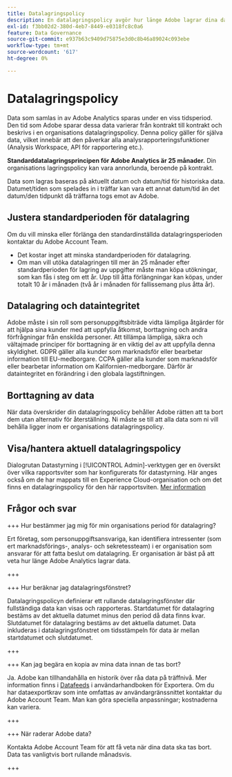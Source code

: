 ```yaml
---
title: Datalagringspolicy
description: En datalagringspolicy avgör hur länge Adobe lagrar dina data.
exl-id: f3bb02d2-380d-4eb7-8449-e0318fc8c0a6
feature: Data Governance
source-git-commit: e937b63c9409d75875e3d0c8b46a89024c093ebe
workflow-type: tm+mt
source-wordcount: '617'
ht-degree: 0%

---
```


# Datalagringspolicy

Data som samlas in av Adobe Analytics sparas under en viss tidsperiod. Den tid som Adobe sparar dessa data varierar från kontrakt till kontrakt och beskrivs i en organisations datalagringspolicy. Denna policy gäller för själva data, vilket innebär att den påverkar alla analysrapporteringsfunktioner (Analysis Workspace, API för rapportering etc.).

**Standarddatalagringsprincipen för Adobe Analytics är 25 månader.** Din organisations lagringspolicy kan vara annorlunda, beroende på kontrakt.

Data som lagras baseras på aktuellt datum och datum/tid för historiska data. Datumet/tiden som spelades in i träffar kan vara ett annat datum/tid än det datum/den tidpunkt då träffarna togs emot av Adobe.

## Justera standardperioden för datalagring

Om du vill minska eller förlänga den standardinställda datalagringsperioden kontaktar du Adobe Account Team.

* Det kostar inget att minska standardperioden för datalagring.
* Om man vill utöka datalagringen till mer än 25 månader efter standardperioden för lagring av uppgifter måste man köpa utökningar, som kan fås i steg om ett år. Upp till åtta förlängningar kan köpas, under totalt 10 år i månaden (två år i månaden för fallissemang plus åtta år).

## Datalagring och dataintegritet

Adobe måste i sin roll som personuppgiftsbiträde vidta lämpliga åtgärder för att hjälpa sina kunder med att uppfylla åtkomst, borttagning och andra förfrågningar från enskilda personer. Att tillämpa lämpliga, säkra och vältajmade principer för borttagning är en viktig del av att uppfylla denna skyldighet. GDPR gäller alla kunder som marknadsför eller bearbetar information till EU-medborgare. CCPA gäller alla kunder som marknadsför eller bearbetar information om Kalifornien-medborgare. Därför är dataintegritet en förändring i den globala lagstiftningen.

## Borttagning av data

När data överskrider din datalagringspolicy behåller Adobe rätten att ta bort dem utan alternativ för återställning. Ni måste se till att alla data som ni vill behålla ligger inom er organisations datalagringspolicy.

## Visa/hantera aktuell datalagringspolicy

Dialogrutan Datastyrning i [!UICONTROL Admin]-verktygen ger en översikt över vilka rapportsviter som har konfigurerats för datastyrning. Här anges också om de har mappats till en Experience Cloud-organisation och om det finns en datalagringspolicy för den här rapportsviten. [Mer information](/help/admin/admin/c-data-governance/an-gdpr-workflow.md)

## Frågor och svar

+++ Hur bestämmer jag mig för min organisations period för datalagring?

Ert företag, som personuppgiftsansvariga, kan identifiera intressenter (som ert marknadsförings-, analys- och sekretessteam) i er organisation som ansvarar för att fatta beslut om datalagring. Er organisation är bäst på att veta hur länge Adobe Analytics lagrar data.

+++

+++ Hur beräknar jag datalagringsfönstret?

Datalagringspolicyn definierar ett rullande datalagringsfönster där fullständiga data kan visas och rapporteras. Startdatumet för datalagring bestäms av det aktuella datumet minus den period då data finns kvar. Slutdatumet för datalagring bestäms av det aktuella datumet. Data inkluderas i datalagringsfönstret om tidsstämpeln för data är mellan startdatumet och slutdatumet.

+++

+++ Kan jag begära en kopia av mina data innan de tas bort?

Ja. Adobe kan tillhandahålla en historik över råa data på träffnivå. Mer information finns i [Datafeeds](/help/export/analytics-data-feed/data-feed-overview.md) i användarhandboken för Exportera. Om du har dataexportkrav som inte omfattas av användargränssnittet kontaktar du Adobe Account Team. Man kan göra speciella anpassningar; kostnaderna kan variera.

+++

+++ När raderar Adobe data?

Kontakta Adobe Account Team för att få veta när dina data ska tas bort. Data tas vanligtvis bort rullande månadsvis.

+++

